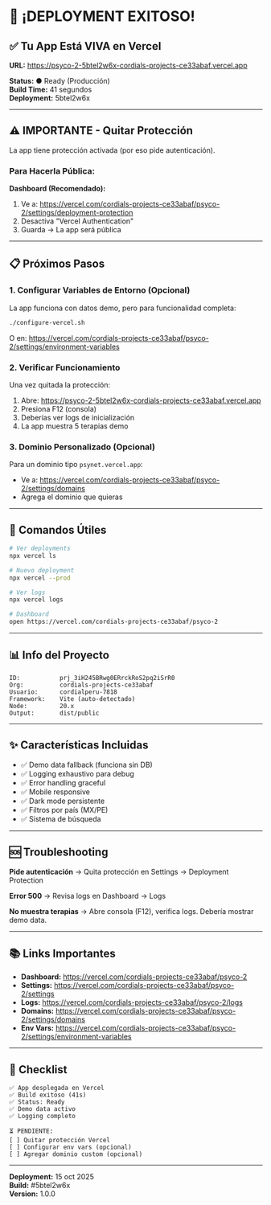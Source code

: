 # 🎉 ¡DEPLOYMENT EXITOSO!

## ✅ Tu App Está VIVA en Vercel

**URL:** https://psyco-2-5btel2w6x-cordials-projects-ce33abaf.vercel.app

**Status:** ● Ready (Producción)  
**Build Time:** 41 segundos  
**Deployment:** 5btel2w6x

---

## ⚠️ IMPORTANTE - Quitar Protección

La app tiene protección activada (por eso pide autenticación).

### Para Hacerla Pública:

**Dashboard (Recomendado):**
1. Ve a: https://vercel.com/cordials-projects-ce33abaf/psyco-2/settings/deployment-protection
2. Desactiva "Vercel Authentication"
3. Guarda → La app será pública

---

## 📋 Próximos Pasos

### 1. Configurar Variables de Entorno (Opcional)

La app funciona con datos demo, pero para funcionalidad completa:

```bash
./configure-vercel.sh
```

O en: https://vercel.com/cordials-projects-ce33abaf/psyco-2/settings/environment-variables

### 2. Verificar Funcionamiento

Una vez quitada la protección:
1. Abre: https://psyco-2-5btel2w6x-cordials-projects-ce33abaf.vercel.app
2. Presiona F12 (consola)
3. Deberías ver logs de inicialización
4. La app muestra 5 terapias demo

### 3. Dominio Personalizado (Opcional)

Para un dominio tipo `psynet.vercel.app`:
- Ve a: https://vercel.com/cordials-projects-ce33abaf/psyco-2/settings/domains
- Agrega el dominio que quieras

---

## 🔧 Comandos Útiles

```bash
# Ver deployments
npx vercel ls

# Nuevo deployment
npx vercel --prod

# Ver logs
npx vercel logs

# Dashboard
open https://vercel.com/cordials-projects-ce33abaf/psyco-2
```

---

## 📊 Info del Proyecto

```
ID:           prj_3iH245BRwg0ERrckRoS2pq2iSrR0
Org:          cordials-projects-ce33abaf
Usuario:      cordialperu-7818
Framework:    Vite (auto-detectado)
Node:         20.x
Output:       dist/public
```

---

## ✨ Características Incluidas

- ✅ Demo data fallback (funciona sin DB)
- ✅ Logging exhaustivo para debug
- ✅ Error handling graceful
- ✅ Mobile responsive
- ✅ Dark mode persistente
- ✅ Filtros por país (MX/PE)
- ✅ Sistema de búsqueda

---

## 🆘 Troubleshooting

**Pide autenticación**
→ Quita protección en Settings → Deployment Protection

**Error 500**
→ Revisa logs en Dashboard → Logs

**No muestra terapias**
→ Abre consola (F12), verifica logs. Debería mostrar demo data.

---

## 📚 Links Importantes

- **Dashboard:** https://vercel.com/cordials-projects-ce33abaf/psyco-2
- **Settings:** https://vercel.com/cordials-projects-ce33abaf/psyco-2/settings
- **Logs:** https://vercel.com/cordials-projects-ce33abaf/psyco-2/logs
- **Domains:** https://vercel.com/cordials-projects-ce33abaf/psyco-2/settings/domains
- **Env Vars:** https://vercel.com/cordials-projects-ce33abaf/psyco-2/settings/environment-variables

---

## 🎯 Checklist

```
✅ App desplegada en Vercel
✅ Build exitoso (41s)
✅ Status: Ready
✅ Demo data activo
✅ Logging completo

⏳ PENDIENTE:
[ ] Quitar protección Vercel
[ ] Configurar env vars (opcional)
[ ] Agregar dominio custom (opcional)
```

---

**Deployment:** 15 oct 2025  
**Build:** #5btel2w6x  
**Version:** 1.0.0
